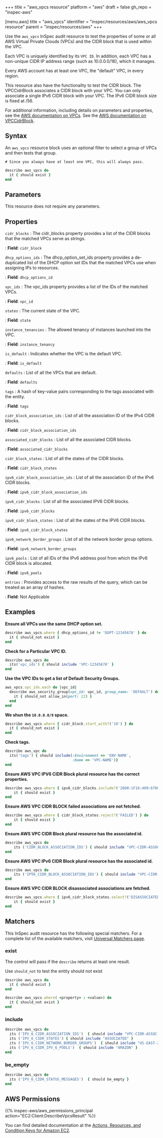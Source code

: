 +++
title = "aws_vpcs resource"
platform = "aws"
draft = false
gh_repo = "inspec-aws"

[menu.aws]
title = "aws_vpcs"
identifier = "inspec/resources/aws/aws_vpcs resource"
parent = "inspec/resources/aws"
+++

Use the `aws_vpcs` InSpec audit resource to test the properties of some or all AWS Virtual Private Clouds (VPCs) and the CIDR block that is used within the VPC.

Each VPC is uniquely identified by its `VPC ID`. In addition, each VPC has a non-unique CIDR IP address range (such as 10.0.0.0/16), which it manages.

Every AWS account has at least one VPC, the "default" VPC, in every region.

This resource also have the functionality to test the CIDR block. The VPCCidrBlock associates a CIDR block with your VPC. You can only associate a single IPv6 CIDR block with your VPC. The IPv6 CIDR block size is fixed at /56.

For additional information, including details on parameters and properties, see the [AWS documentation on VPCs](https://docs.aws.amazon.com/vpc/latest/userguide/what-is-amazon-vpc.html).
See the [AWS documentation on VPCCidrBlock](https://docs.aws.amazon.com/AWSCloudFormation/latest/UserGuide/aws-resource-ec2-vpccidrblock.html).

## Syntax

An `aws_vpcs` resource block uses an optional filter to select a group of VPCs and then tests that group.

    # Since you always have at least one VPC, this will always pass.

```ruby
describe aws_vpcs do
  it { should exist }
end
```

## Parameters

This resource does not require any parameters.

## Properties

`cidr_blocks`
: The cidr_blocks property provides a list of the CIDR blocks that the matched VPCs serve as strings.

: **Field**: `cidr_block`

`dhcp_options_ids`
: The dhcp_option_set_ids property provides a de-duplicated list of the DHCP option set IDs that the matched VPCs use when assigning IPs to resources.

: **Field**: `dhcp_options_id`

`vpc_ids`
: The vpc_ids property provides a list of the IDs of the matched VPCs.

: **Field**: `vpc_id`

`states`
: The current state of the VPC.

: **Field**: `state`

`instance_tenancies`
: The allowed tenancy of instances launched into the VPC.

: **Field**: `instance_tenancy`

`is_default`
: Indicates whether the VPC is the default VPC.

: **Field**: `is_default`

`defaults`
: List of all the VPCs that are default.

: **Field**: `defaults`

`tags`
: A hash of key-value pairs corresponding to the tags associated with the entity.

: **Field**: `tags`

`cidr_block_association_ids`
: List of all the association ID of the IPv4 CIDR blocks.

: **Field**: `cidr_block_association_ids`

`associated_cidr_blocks`
: List of all the associated CIDR blocks.

: **Field**: `associated_cidr_blocks`

`cidr_block_states`
: List of all the states of the CIDR blocks.

: **Field**: `cidr_block_states`

`ipv6_cidr_block_association_ids`
: List of all the association ID of the IPv6 CIDR blocks.

: **Field**: `ipv6_cidr_block_association_ids`

`ipv6_cidr_blocks`
: List of all the associated IPV6 CIDR blocks.

: **Field**: `ipv6_cidr_blocks`

`ipv6_cidr_block_states`
: List of all the states of the IPV6 CIDR blocks.

: **Field**: `ipv6_cidr_block_states`

`ipv6_network_border_groups`
: List of all the network border group options.

: **Field**: `ipv6_network_border_groups`

`ipv6_pools`
: List of all IDs of the IPv6 address pool from which the IPv6 CIDR block is allocated.

: **Field**: `ipv6_pools`

`entries`
: Provides access to the raw results of the query, which can be treated as an array of hashes.

: **Field**: Not Applicable

## Examples

**Ensure all VPCs use the same DHCP option set.**

```ruby
describe aws_vpcs.where { dhcp_options_id != 'DOPT-12345678' } do
  it { should_not exist }
end
```

**Check for a Particular VPC ID.**

```ruby
describe aws_vpcs do
  its('vpc_ids') { should include 'VPC-12345678' }
end
```

**Use the VPC IDs to get a list of Default Security Groups.**

```ruby
aws_vpcs.vpc_ids.each do |vpc_id|
  describe aws_security_group(vpc_id: vpc_id, group_name: 'DEFAULT') do
    it { should_not allow_in(port: 22) }
  end
end
```

**We shun the `10.0.0.0/8` space.**

```ruby
describe aws_vpcs.where { cidr_block.start_with?('10') } do
  it { should_not exist }
end
```

**Check tags.**

```ruby
describe aws_vpc do
  its('tags') { should include(:Environment => 'ENV-NAME',
                               :Name => 'VPC-NAME')}
end
```

**Ensure AWS VPC IPV6 CIDR Block plural resource has the correct properties.**

```ruby
describe aws_vpcs.where { ipv6_cidr_blocks.include?('2600:1F16:409:6700::/56') } do
    it { should exist }
end
```

**Ensure AWS VPC CIDR BLOCK failed associations are not fetched.**

```ruby
describe aws_vpcs.where { cidr_block_states.reject?('FAILED') } do
    it { should exist }
end
```

**Ensure AWS VPC CIDR Block plural resource has the associated id.**

```ruby
describe aws_vpcs do
    its ('CIDR_BLOCK_ASSOCIATION_IDS') { should include "VPC-CIDR-ASSOC-0123456789" }
end
```

**Ensure AWS VPC IPv6 CIDR Block plural resource has the associated id.**

```ruby
describe aws_vpcs do
    its ('IPV6_CIDR_BLOCK_ASSOCIATION_IDS') { should include "VPC-CIDR-ASSOC-0123456789" }
end
```

**Ensure AWS VPC CIDR BLOCK disassociated associations are fetched.**

```ruby
describe aws_vpcs.where { ipv6_cidr_block_states.select?('DISASSOCIATED') } do
    it { should exist }
end
```

## Matchers

This InSpec audit resource has the following special matchers. For a complete list of the available matchers, visit [Universal Matchers page](https://www.inspec.io/docs/reference/matchers/).

### exist

The control will pass if the `describe` returns at least one result.

Use `should_not` to test the entity should not exist

```ruby
describe aws_vpcs do
  it { should exist }
end
```

```ruby
describe aws_vpcs.where( <property> : <value>) do
  it { should_not exist }
end
```

### include

```ruby
describe aws_vpcs do
  its ('IPV_6_CIDR_ASSOCIATION_IDS')  { should include "VPC-CIDR-ASSOC-0123456789" }
  its ('IPV_6_CIDR_STATES') { should include "ASSOCIATED" }
  its ('IPV_6_CIDR_NETWORK_BORDER_GROUPS')  { should include "US-EAST-2" }
  its ('IPV_6_CIDR_IPV_6_POOLS')  { should include "AMAZON" }
end
```

### be_empty

```ruby
describe aws_vpcs do
  its ('IPV_6_CIDR_STATUS_MESSAGES')  { should be_empty }
end
```

## AWS Permissions

{{% inspec-aws/aws_permissions_principal action="EC2:Client:DescribeVpcsResult" %}}

You can find detailed documentation at the [Actions, Resources, and Condition Keys for Amazon EC2](https://docs.aws.amazon.com/IAM/latest/UserGuide/list_amazonec2.html).
